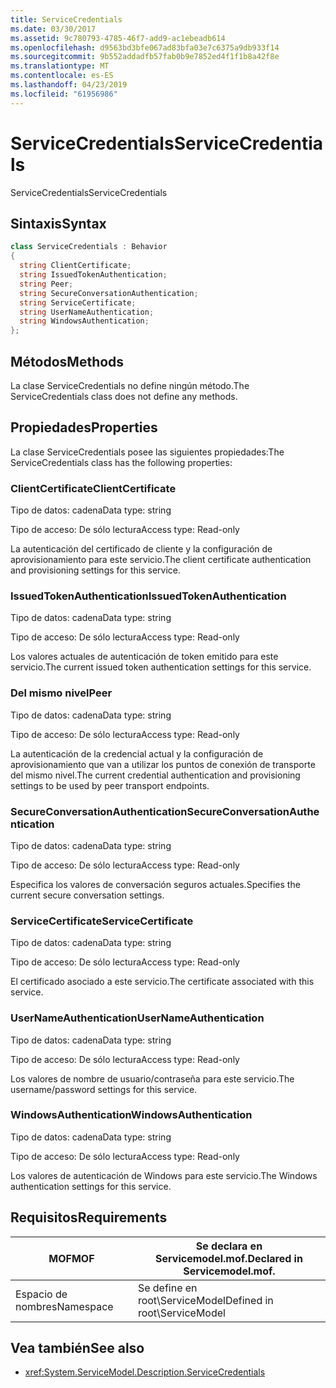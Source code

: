 ```yaml
---
title: ServiceCredentials
ms.date: 03/30/2017
ms.assetid: 9c780793-4785-46f7-add9-ac1ebeadb614
ms.openlocfilehash: d9563bd3bfe067ad83bfa03e7c6375a9db933f14
ms.sourcegitcommit: 9b552addadfb57fab0b9e7852ed4f1f1b8a42f8e
ms.translationtype: MT
ms.contentlocale: es-ES
ms.lasthandoff: 04/23/2019
ms.locfileid: "61956986"
---
```

# <a name="servicecredentials"></a><span data-ttu-id="641e9-102">ServiceCredentials</span><span class="sxs-lookup"><span data-stu-id="641e9-102">ServiceCredentials</span></span>
<span data-ttu-id="641e9-103">ServiceCredentials</span><span class="sxs-lookup"><span data-stu-id="641e9-103">ServiceCredentials</span></span>  
  
## <a name="syntax"></a><span data-ttu-id="641e9-104">Sintaxis</span><span class="sxs-lookup"><span data-stu-id="641e9-104">Syntax</span></span>  
  
```csharp
class ServiceCredentials : Behavior  
{  
  string ClientCertificate;  
  string IssuedTokenAuthentication;  
  string Peer;  
  string SecureConversationAuthentication;  
  string ServiceCertificate;  
  string UserNameAuthentication;  
  string WindowsAuthentication;  
};  
```  
  
## <a name="methods"></a><span data-ttu-id="641e9-105">Métodos</span><span class="sxs-lookup"><span data-stu-id="641e9-105">Methods</span></span>  
 <span data-ttu-id="641e9-106">La clase ServiceCredentials no define ningún método.</span><span class="sxs-lookup"><span data-stu-id="641e9-106">The ServiceCredentials class does not define any methods.</span></span>  
  
## <a name="properties"></a><span data-ttu-id="641e9-107">Propiedades</span><span class="sxs-lookup"><span data-stu-id="641e9-107">Properties</span></span>  
 <span data-ttu-id="641e9-108">La clase ServiceCredentials posee las siguientes propiedades:</span><span class="sxs-lookup"><span data-stu-id="641e9-108">The ServiceCredentials class has the following properties:</span></span>  
  
### <a name="clientcertificate"></a><span data-ttu-id="641e9-109">ClientCertificate</span><span class="sxs-lookup"><span data-stu-id="641e9-109">ClientCertificate</span></span>  
 <span data-ttu-id="641e9-110">Tipo de datos: cadena</span><span class="sxs-lookup"><span data-stu-id="641e9-110">Data type: string</span></span>  
  
 <span data-ttu-id="641e9-111">Tipo de acceso: De sólo lectura</span><span class="sxs-lookup"><span data-stu-id="641e9-111">Access type: Read-only</span></span>  
  
 <span data-ttu-id="641e9-112">La autenticación del certificado de cliente y la configuración de aprovisionamiento para este servicio.</span><span class="sxs-lookup"><span data-stu-id="641e9-112">The client certificate authentication and provisioning settings for this service.</span></span>  
  
### <a name="issuedtokenauthentication"></a><span data-ttu-id="641e9-113">IssuedTokenAuthentication</span><span class="sxs-lookup"><span data-stu-id="641e9-113">IssuedTokenAuthentication</span></span>  
 <span data-ttu-id="641e9-114">Tipo de datos: cadena</span><span class="sxs-lookup"><span data-stu-id="641e9-114">Data type: string</span></span>  
  
 <span data-ttu-id="641e9-115">Tipo de acceso: De sólo lectura</span><span class="sxs-lookup"><span data-stu-id="641e9-115">Access type: Read-only</span></span>  
  
 <span data-ttu-id="641e9-116">Los valores actuales de autenticación de token emitido para este servicio.</span><span class="sxs-lookup"><span data-stu-id="641e9-116">The current issued token authentication settings for this service.</span></span>  
  
### <a name="peer"></a><span data-ttu-id="641e9-117">Del mismo nivel</span><span class="sxs-lookup"><span data-stu-id="641e9-117">Peer</span></span>  
 <span data-ttu-id="641e9-118">Tipo de datos: cadena</span><span class="sxs-lookup"><span data-stu-id="641e9-118">Data type: string</span></span>  
  
 <span data-ttu-id="641e9-119">Tipo de acceso: De sólo lectura</span><span class="sxs-lookup"><span data-stu-id="641e9-119">Access type: Read-only</span></span>  
  
 <span data-ttu-id="641e9-120">La autenticación de la credencial actual y la configuración de aprovisionamiento que van a utilizar los puntos de conexión de transporte del mismo nivel.</span><span class="sxs-lookup"><span data-stu-id="641e9-120">The current credential authentication and provisioning settings to be used by peer transport endpoints.</span></span>  
  
### <a name="secureconversationauthentication"></a><span data-ttu-id="641e9-121">SecureConversationAuthentication</span><span class="sxs-lookup"><span data-stu-id="641e9-121">SecureConversationAuthentication</span></span>  
 <span data-ttu-id="641e9-122">Tipo de datos: cadena</span><span class="sxs-lookup"><span data-stu-id="641e9-122">Data type: string</span></span>  
  
 <span data-ttu-id="641e9-123">Tipo de acceso: De sólo lectura</span><span class="sxs-lookup"><span data-stu-id="641e9-123">Access type: Read-only</span></span>  
  
 <span data-ttu-id="641e9-124">Especifica los valores de conversación seguros actuales.</span><span class="sxs-lookup"><span data-stu-id="641e9-124">Specifies the current secure conversation settings.</span></span>  
  
### <a name="servicecertificate"></a><span data-ttu-id="641e9-125">ServiceCertificate</span><span class="sxs-lookup"><span data-stu-id="641e9-125">ServiceCertificate</span></span>  
 <span data-ttu-id="641e9-126">Tipo de datos: cadena</span><span class="sxs-lookup"><span data-stu-id="641e9-126">Data type: string</span></span>  
  
 <span data-ttu-id="641e9-127">Tipo de acceso: De sólo lectura</span><span class="sxs-lookup"><span data-stu-id="641e9-127">Access type: Read-only</span></span>  
  
 <span data-ttu-id="641e9-128">El certificado asociado a este servicio.</span><span class="sxs-lookup"><span data-stu-id="641e9-128">The certificate associated with this service.</span></span>  
  
### <a name="usernameauthentication"></a><span data-ttu-id="641e9-129">UserNameAuthentication</span><span class="sxs-lookup"><span data-stu-id="641e9-129">UserNameAuthentication</span></span>  
 <span data-ttu-id="641e9-130">Tipo de datos: cadena</span><span class="sxs-lookup"><span data-stu-id="641e9-130">Data type: string</span></span>  
  
 <span data-ttu-id="641e9-131">Tipo de acceso: De sólo lectura</span><span class="sxs-lookup"><span data-stu-id="641e9-131">Access type: Read-only</span></span>  
  
 <span data-ttu-id="641e9-132">Los valores de nombre de usuario/contraseña para este servicio.</span><span class="sxs-lookup"><span data-stu-id="641e9-132">The username/password settings for this service.</span></span>  
  
### <a name="windowsauthentication"></a><span data-ttu-id="641e9-133">WindowsAuthentication</span><span class="sxs-lookup"><span data-stu-id="641e9-133">WindowsAuthentication</span></span>  
 <span data-ttu-id="641e9-134">Tipo de datos: cadena</span><span class="sxs-lookup"><span data-stu-id="641e9-134">Data type: string</span></span>  
  
 <span data-ttu-id="641e9-135">Tipo de acceso: De sólo lectura</span><span class="sxs-lookup"><span data-stu-id="641e9-135">Access type: Read-only</span></span>  
  
 <span data-ttu-id="641e9-136">Los valores de autenticación de Windows para este servicio.</span><span class="sxs-lookup"><span data-stu-id="641e9-136">The Windows authentication settings for this service.</span></span>  
  
## <a name="requirements"></a><span data-ttu-id="641e9-137">Requisitos</span><span class="sxs-lookup"><span data-stu-id="641e9-137">Requirements</span></span>  
  
|<span data-ttu-id="641e9-138">MOF</span><span class="sxs-lookup"><span data-stu-id="641e9-138">MOF</span></span>|<span data-ttu-id="641e9-139">Se declara en Servicemodel.mof.</span><span class="sxs-lookup"><span data-stu-id="641e9-139">Declared in Servicemodel.mof.</span></span>|  
|---------|-----------------------------------|  
|<span data-ttu-id="641e9-140">Espacio de nombres</span><span class="sxs-lookup"><span data-stu-id="641e9-140">Namespace</span></span>|<span data-ttu-id="641e9-141">Se define en root\ServiceModel</span><span class="sxs-lookup"><span data-stu-id="641e9-141">Defined in root\ServiceModel</span></span>|  
  
## <a name="see-also"></a><span data-ttu-id="641e9-142">Vea también</span><span class="sxs-lookup"><span data-stu-id="641e9-142">See also</span></span>

- <xref:System.ServiceModel.Description.ServiceCredentials>
